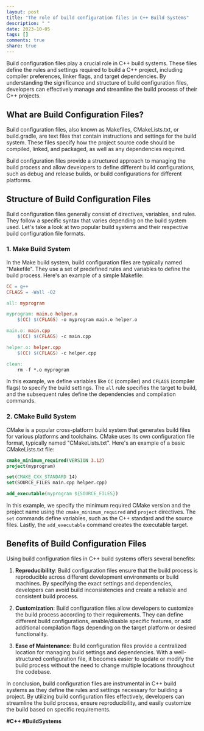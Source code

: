 ```yaml
---
layout: post
title: "The role of build configuration files in C++ Build Systems"
description: " "
date: 2023-10-05
tags: []
comments: true
share: true
---
```


Build configuration files play a crucial role in C++ build systems. These files define the rules and settings required to build a C++ project, including compiler preferences, linker flags, and target dependencies. By understanding the significance and structure of build configuration files, developers can effectively manage and streamline the build process of their C++ projects.

## What are Build Configuration Files?

Build configuration files, also known as Makefiles, CMakeLists.txt, or build.gradle, are text files that contain instructions and settings for the build system. These files specify how the project source code should be compiled, linked, and packaged, as well as any dependencies required.

Build configuration files provide a structured approach to managing the build process and allow developers to define different build configurations, such as debug and release builds, or build configurations for different platforms.

## Structure of Build Configuration Files

Build configuration files generally consist of directives, variables, and rules. They follow a specific syntax that varies depending on the build system used. Let's take a look at two popular build systems and their respective build configuration file formats.

### 1. Make Build System

In the Make build system, build configuration files are typically named "Makefile". They use a set of predefined rules and variables to define the build process. Here's an example of a simple Makefile:

```makefile
CC = g++
CFLAGS = -Wall -O2

all: myprogram

myprogram: main.o helper.o
	$(CC) $(CFLAGS) -o myprogram main.o helper.o

main.o: main.cpp
	$(CC) $(CFLAGS) -c main.cpp

helper.o: helper.cpp
	$(CC) $(CFLAGS) -c helper.cpp

clean:
	rm -f *.o myprogram
```

In this example, we define variables like `CC` (compiler) and `CFLAGS` (compiler flags) to specify the build settings. The `all` rule specifies the target to build, and the subsequent rules define the dependencies and compilation commands.

### 2. CMake Build System

CMake is a popular cross-platform build system that generates build files for various platforms and toolchains. CMake uses its own configuration file format, typically named "CMakeLists.txt". Here's an example of a basic CMakeLists.txt file:

```cmake
cmake_minimum_required(VERSION 3.12)
project(myprogram)

set(CMAKE_CXX_STANDARD 14)
set(SOURCE_FILES main.cpp helper.cpp)

add_executable(myprogram ${SOURCE_FILES})
```

In this example, we specify the minimum required CMake version and the project name using the `cmake_minimum_required` and `project` directives. The `set` commands define variables, such as the C++ standard and the source files. Lastly, the `add_executable` command creates the executable target.

## Benefits of Build Configuration Files

Using build configuration files in C++ build systems offers several benefits:

1. **Reproducibility**: Build configuration files ensure that the build process is reproducible across different development environments or build machines. By specifying the exact settings and dependencies, developers can avoid build inconsistencies and create a reliable and consistent build process.

2. **Customization**: Build configuration files allow developers to customize the build process according to their requirements. They can define different build configurations, enable/disable specific features, or add additional compilation flags depending on the target platform or desired functionality.

3. **Ease of Maintenance**: Build configuration files provide a centralized location for managing build settings and dependencies. With a well-structured configuration file, it becomes easier to update or modify the build process without the need to change multiple locations throughout the codebase.

In conclusion, build configuration files are instrumental in C++ build systems as they define the rules and settings necessary for building a project. By utilizing build configuration files effectively, developers can streamline the build process, ensure reproducibility, and easily customize the build based on specific requirements.

**#C++ #BuildSystems**
